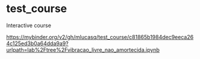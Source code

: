 # test_course
Interactive course

https://mybinder.org/v2/gh/mlucasq/test_course/c81865b1984dec9eeca264c125ed3b0a64dda9a9?urlpath=lab%2Ftree%2Fvibracao_livre_nao_amortecida.ipynb
